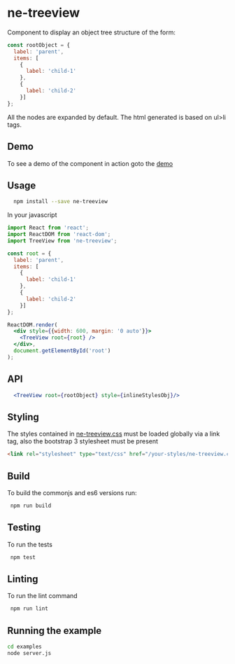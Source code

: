 # ne-treeview

Component to display an object tree structure of the form:

```javascript
const rootObject = {
  label: 'parent',
  items: [
    {
      label: 'child-1'
    },
    {
      label: 'child-2'
    }]
};
```
All the nodes are expanded by default. The html generated is based on ul&gt;li tags.

## Demo
To see a demo of the component in action goto the [demo](https://ne-treeview-demo.firebaseapp.com/)

## Usage
```bash
  npm install --save ne-treeview
```
In your javascript
```jsx
import React from 'react';
import ReactDOM from 'react-dom';
import TreeView from 'ne-treeview';

const root = {
  label: 'parent',
  items: [
    {
      label: 'child-1'
    },
    {
      label: 'child-2'
    }]
};

ReactDOM.render(
  <div style={{width: 600, margin: '0 auto'}}>
    <TreeView root={root} />
  </div>,
  document.getElementById('root')
);
```
## API
```jsx
  <TreeView root={rootObject} style={inlineStylesObj}/>
```

## Styling
The styles contained in [ne-treeview.css](./ne-treeview.css) must be loaded globally via a link tag, also the bootstrap 3 stylesheet must be present 

```html
<link rel="stylesheet" type="text/css" href="/your-styles/ne-treeview.css">
```

## Build
To build the commonjs and es6 versions run:
```bash
 npm run build
```

## Testing
To run the tests
```bash
 npm test
```
## Linting
To run the lint command
```bash
 npm run lint
```
## Running the example
 ```bash
 cd examples
 node server.js
```
